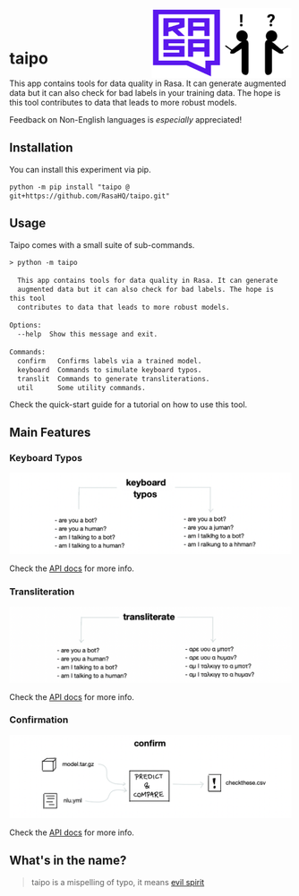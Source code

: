 <img src="icon.png" width="125" height="125" align="right" /> <img src="logo.svg" width=125 height=125 align="right">

<br>
<br>

# taipo

This app contains tools for data quality in Rasa. It can generate
augmented data but it can also check for bad labels in your training data.
The hope is this tool contributes to data that leads to more robust models.

Feedback on Non-English languages is *especially* appreciated!

## Installation

You can install this experiment via pip.

```
python -m pip install "taipo @ git+https://github.com/RasaHQ/taipo.git"
```

## Usage

Taipo comes with a small suite of sub-commands.

```
> python -m taipo

  This app contains tools for data quality in Rasa. It can generate
  augmented data but it can also check for bad labels. The hope is this tool
  contributes to data that leads to more robust models.

Options:
  --help  Show this message and exit.

Commands:
  confirm   Confirms labels via a trained model.
  keyboard  Commands to simulate keyboard typos.
  translit  Commands to generate transliterations.
  util      Some utility commands.
```

Check the quick-start guide for a tutorial on how to use this tool.

## Main Features

### Keyboard Typos

![](images/keyboard.png)

Check the [API docs](api/keyboard/) for more info.

### Transliteration

![](images/translit.png)

Check the [API docs](api/translit/) for more info.

### Confirmation

![](images/confirm.png)

Check the [API docs](api/confirm/) for more info.

## What's in the name?

> taipo is a mispelling of typo, it means [evil spirit](https://en.wiktionary.org/wiki/taipo)
